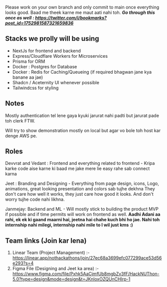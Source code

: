 Please work on your own branch and only commit to main once everything looks good. Baad me theek karne me maut aati nahi toh.
***Go through this once as well : https://twitter.com/i/bookmarks?post_id=1752981587321659836***

## Stacks we prolly will be using
- NextJs for frontend and backend
- Express/Cloudflare Workers for Microservices
- Prisma for ORM
- Docker : Postgres for Database
- Docker : Redis for Caching/Queueing (if required bhagwan jane kya banane aa jae)
- Shadcn / Aceternity UI whenever possible
- Tailwindcss for styling

## Notes
Mostly authentication tel lene gaya kyuki jarurat nahi padti but jarurat pade toh clerk FTW.

Will try to show demonstration mostly on local but agar vo bole toh host kar denge AWS pe.

## Roles
Devvrat and Vedant : Frontend and everything related to frontend -
Kripa karke code aise karne ki baad me jake mere lie easy rahe sab connect karna

Jeet : Branding and Designing -
Everything from page design, icons, Logo, animations, great looking presentation and colors sab tujhe dekhna
They don't care how well it works, they just care how good it looks.
And don't worry tujhe code nahi likhna.

Janmejay: Backend and ML -
Will mostly stick to building the product MVP if possible and if time permits will work on frontend as well.
**Aadhi Adani aa rahi, ek ek ki gaand maarni hai, jeetna hai chahe kuch bhi ho jae. Nahi toh internship nahi milegi, internship nahi mile to I wil just kms :)**

## Team links (Join kar lena)
1. Linear Team (Project Management) :- https://linear.app/nothackathons/join/27ec68a3699efc077299ace53d56e293?s=4
2. Figma File (Designing and Jeet ka area) :- https://www.figma.com/file/Pxhk5AaCjmfUb8mgbZv3fF/HackNUThon-5.0?type=design&mode=design&t=JKnloxOZQUnCHIrp-1


